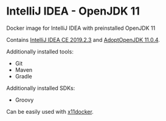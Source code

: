 # IntelliJ IDEA - OpenJDK 11
Docker image for IntelliJ IDEA with preinstalled OpenJDK 11

Contains [IntelliJ IDEA CE 2019.2.3](https://www.jetbrains.com/idea/) and [AdoptOpenJDK 11.0.4](https://adoptopenjdk.net).

Additionally installed tools:
- Git
- Maven
- Gradle

Additionally installed SDKs:
- Groovy

Can be easily used with [x11docker](https://github.com/mviereck/x11docker).
